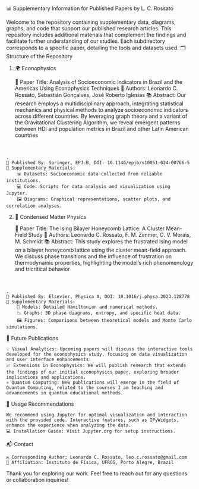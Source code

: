 📊 Supplementary Information for Published Papers by L. C. Rossato

Welcome to the repository containing supplementary data, diagrams, graphs, and code that support our published research articles. This repository includes additional materials that complement the findings and facilitate further understanding of our studies. Each subdirectory corresponds to a specific paper, detailing the tools and datasets used.
🗂 Structure of the Repository
1. 🌍 Econophysics

    📝 Paper Title: Analysis of Socioeconomic Indicators in Brazil and the Americas Using Econophysics Techniques
    👥 Authors: Leonardo C. Rossato, Sebastián Gonçalves, José Roberto Iglesias
    📚 Abstract: Our research employs a multidisciplinary approach, integrating statistical mechanics and physical methods to analyze socioeconomic indicators across different countries. By leveraging graph theory and a variant of the Gravitational Clustering Algorithm, we reveal emergent patterns between HDI and population metrics in Brazil and other Latin American countries​

​

    .
    🏢 Published By: Springer, EPJ-B, DOI: 10.1140/epjb/s10051-024-00766-5
    📂 Supplementary Materials:
        📊 Datasets: Socioeconomic data collected from reliable institutions.
        💻 Code: Scripts for data analysis and visualization using Jupyter.
        🖼️ Diagrams: Graphical representations, scatter plots, and correlation analyses.

2. 🔬 Condensed Matter Physics

    📝 Paper Title: The Ising Bilayer Honeycomb Lattice: A Cluster Mean-Field Study
    👥 Authors: Leonardo C. Rossato, F. M. Zimmer, C. V. Morais, M. Schmidt
    📚 Abstract: This study explores the frustrated Ising model on a bilayer honeycomb lattice using the cluster mean-field approach. We discuss phase transitions and the influence of frustration on thermodynamic properties, highlighting the model’s rich phenomenology and tricritical behavior​

​

    .
    🏢 Published By: Elsevier, Physica A, DOI: 10.1016/j.physa.2023.128778
    📂 Supplementary Materials:
        📝 Models: Detailed Hamiltonian and numerical methods.
        📉 Graphs: 3D phase diagrams, entropy, and specific heat data.
        🖼️ Figures: Comparisons between theoretical models and Monte Carlo simulations.

🔮 Future Publications

    💡 Visual Analytics: Upcoming papers will discuss the interactive tools developed for the econophysics study, focusing on data visualization and user interface enhancements.
    📈 Extensions in Econophysics: We will publish research that extends the findings of our initial econophysics paper, exploring broader implications and applications.
    ⚛️ Quantum Computing: New publications will emerge in the field of Quantum Computing, related to the courses I am teaching and advancements in quantum educational methods.

🔧 Usage Recommendations

    We recommend using Jupyter for optimal visualization and interaction with the provided code. Interactive features, such as IPyWidgets, enhance the experience when analyzing the data.
    💻 Installation Guide: Visit Jupyter.org for setup instructions.

📬 Contact

    ✉️ Corresponding Author: Leonardo C. Rossato, leo.c.rossato@gmail.com
    🏫 Affiliation: Instituto de Física, UFRGS, Porto Alegre, Brazil

Thank you for exploring our work. Feel free to reach out for any questions or collaboration inquiries!
